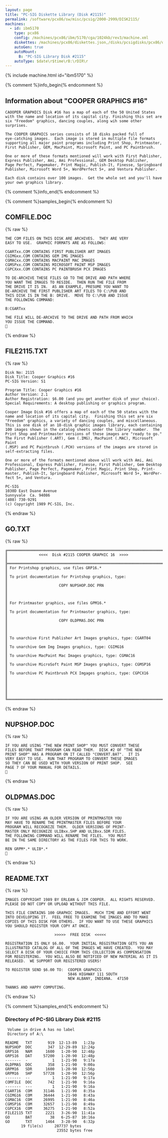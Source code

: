 ```yaml
---
layout: page
title: "PC-SIG Diskette Library (Disk #2115)"
permalink: /software/pcx86/sw/misc/pcsig/2000-2999/DISK2115/
machines:
  - id: ibm5170
    type: pcx86
    config: /machines/pcx86/ibm/5170/cga/1024kb/rev3/machine.xml
    diskettes: /machines/pcx86/diskettes.json,/disks/pcsigdisks/pcx86/diskettes.json
    autoGen: true
    autoMount:
      B: "PC-SIG Library Disk #2115"
    autoType: $date\r$time\rB:\rDIR\r
---
```


{% include machine.html id="ibm5170" %}

{% comment %}info_begin{% endcomment %}

## Information about "COOPER GRAPHICS #16"

    CAOOPER GRAPHICS Disk #16 has a map of each of the 50 United States
    with the name and location of its capital city. Finishing this set are
    six "Freedom" graphics, dancing couples, along wih some other
    surprises.
    
    The COOPER GRAPHICS series consists of 18 disks packed full of
    eye-catching images.  Each image is stored in multiple file formats
    supporting all major paint programs including Print Shop, Printmaster,
    First Publisher, GEM, MacPaint, Microsoft Paint, and PC Paintbrush.
    
    One or more of these formats mentioned will work with First Publisher,
    Express Publisher, Ami, Ami Professional, GEM Desktop Publisher,
    Page Perfect, Pagemaker, Print Magic, Publish-It, Finesse, Springboard
    Publisher, Microsoft Word 5+, WordPerfect 5+, and Ventura Publisher.
    
    Each disk contains over 100 images.  Get the whole set and you'll have
    your own graphics library.
{% comment %}info_end{% endcomment %}

{% comment %}samples_begin{% endcomment %}

## COMFILE.DOC

{% raw %}
```
THE COM FILES ON THIS DISK ARE ARCHIVES.  THEY ARE VERY
EASY TO USE.  GRAPHIC FORMATS ARE AS FOLLOWS:

CGARTxx.COM CONTAINS FIRST PUBLISHER ART IMAGES
CGIMGxx.COM CONTAINS GEM IMG IMAGES
CGMACxx.COM CONTAINS MACPAINT MAC IMAGES
CGMSPxx.COM CONTAINS MICROSOFT PAINT MSP IMAGES
CGPCXxx.COM CONTAINS PC PAINTBRUSH PCX IMAGES

TO DE-ARCHIVE THESE FILES GO TO THE DRIVE AND PATH WHERE 
YOU WANT THE IMAGES TO RESIDE.  THEN RUN THE FILE FROM 
THE DRIVE IT IS IN.  AS AN EXAMPLE, PRESUME YOU WANT TO 
DE-ARCHIVE THE FIRST PUBLISHER ART FILES TO C:\PUB AND
THIS DISK IS IN THE B: DRIVE.  MOVE TO C:\PUB AND ISSUE
THE FOLLOWING COMMAND:

B:CGARTxx

THE FILE WILL DE-ARCHIVE TO THE DRIVE AND PATH FROM WHICH
YOU ISSUE THE COMMAND.

```
{% endraw %}

## FILE2115.TXT

{% raw %}
```
Disk No: 2115                                                           
Disk Title: Cooper Graphics #16                                         
PC-SIG Version: S1                                                      
                                                                        
Program Title: Cooper Graphics #16                                      
Author Version: 2.1                                                     
Author Registration: $6.00 (and you get another disk of your choice).   
Special Requirements: A desktop publishing or graphics program.         
                                                                        
Cooper Image Disk #16 offers a map of each of the 50 states with the    
name and location of its capital city.  Finishing this set are six      
"Freedom" graphics, a variety of dancing couples, and miscellaneous.    
This is one disk of an 18-disk graphic images library, each containing  
100 images shown in the catalog sheets under the library number.  The   
Print Shop and Printmaster versions of these images are "ready to go."  
The First Publisher (.ART), Gem (.IMG), MacPaint (.MAC), Microsoft Paint
(.MSP) and PC Paintbrush (.PCH) versions of the images are stored in    
self-extracting files.                                                  
                                                                        
One or more of the formats mentioned above will work with Ami, Ami      
Professional, Express Publisher, Finesse, First Publisher, Gem Desktop  
Publisher, Page Perfect, Pagemaker, Print Magic, Print Shop, Print-     
master, Publish-It, Springboard Publisher, Microsoft Word 5+, WordPer-  
fect 5+, and Ventura.                                                   
                                                                        
PC-SIG                                                                  
1030D East Duane Avenue                                                 
Sunnyvale  Ca. 94086                                                    
(408) 730-9291                                                          
(c) Copyright 1989 PC-SIG, Inc.                                         
```
{% endraw %}

## GO.TXT

{% raw %}
```
╔═════════════════════════════════════════════════════════════════════════╗
║              <<<<  Disk #2115 COOPER GRAPHIC 16  >>>>                   ║
╠═════════════════════════════════════════════════════════════════════════╣
║ For Printshop graphics, use files GRP16.*                               ║
║ To print documentation for Printshop graphics, type:                    ║
║                       COPY NUPSHOP.DOC PRN                              ║
║                                                                         ║
║ For Printmaster graphics, use files GPM16.*                             ║
║ To print documentation for Printmaster graphics, type:                  ║
║                       COPY OLDPMAS.DOC PRN                              ║
║                                                                         ║
║ To unarchive First Publisher Art Images graphics, type: CGART04         ║
║ To unarchive Gem Img Images graphics, type: CGIMG16                     ║
║ To unarchive MacPaint Mac Images graphics, type: CGMAC16                ║
║ To unarchive MicroSoft Paint MSP Images graphics, type: CGMSP16         ║
║ To unarchive PC Paintbrush PCX Imgages graphics, type: CGPCX16          ║
║                                                                         ║
║                                                                         ║
╚═════════════════════════════════════════════════════════════════════════╝
```
{% endraw %}

## NUPSHOP.DOC

{% raw %}
```
IF YOU ARE USING "THE NEW PRINT SHOP" YOU MUST CONVERT THESE 
FILES BEFORE THAT PROGRAM CAN READ THEM.  DISK #2 OF "THE NEW
PRINT SHOP" HAS A PROGRAM ON IT CALLED "CONVERT.BAT".  IT IS 
VERY EASY TO USE.  RUN THAT PROGRAM TO CONVERT THESE IMAGES 
SO THEY CAN BE USED WITH YOUR VERSION OF PRINT SHOP.  SEE
PAGE 7 OF YOUR MANUAL FOR DETAILS.

```
{% endraw %}

## OLDPMAS.DOC

{% raw %}
```
IF YOU ARE USING AN OLDER VERSION OF PRINTMASTER YOU 
MAY HAVE TO RENAME THE PRINTMASTER FILES BEFORE YOUR
PROGRAM WILL RECOGNIZE THEM.  OLDER VERSIONS OF PRINT-
MASTER ONLY RECOGNIZE ULIBxx.SHP AND ULIBxx.SDR FILES.
THE FOLLOWING COMMAND WILL RENAME THE FILES.  YOU MUST
BE IN THE SAME DIRECTORY AS THE FILES FOR THIS TO WORK.

REN GRPM*.* ULIB*.*

```
{% endraw %}

## README.TXT

{% raw %}
```
IMAGES COPYRIGHT 1989 BY ERLEAN & JIM COOPER.  ALL RIGHTS RESERVED.
PLEASE DO NOT COPY OR UPLOAD WITHOUT THIS FILE.

THIS FILE CONTAINS 100 GRAPHIC IMAGES.  MUCH TIME AND EFFORT WENT
INTO DEVELOPING IT.  FEEL FREE TO EXAMINE THE IMAGES AND TO MAKE
COPIES OF THIS DISK FOR OTHERS.  IF YOU WANT TO USE THESE GRAPHICS
YOU SHOULD REGISTER YOUR COPY AT ONCE.

                      >>>>>  FREE DISK  <<<<<

REGISTRATION IS ONLY $6.00.  YOUR INITIAL REGISTRATION GETS YOU AN
ILLUSTRATED CATALOG OF ALL OF THE IMAGES WE HAVE CREATED.  YOU MAY
SELECT A DISK OF YOUR CHOICE FROM THIS COLLECTION AS COMPENSATION 
FOR REGISTERING.  YOU WILL ALSO BE NOTIFIED OF NEW MATERIAL AS IT IS
RELEASED.  WE SUPPORT OUR REGISTERED USERS!

TO REGISTER SEND $6.00 TO:  COOPER GRAPHICS
                            5846 HIGHWAY 111 SOUTH
                            NEW ALBANY, INDIANA.  47150

THANKS AND HAPPY COMPUTING.
```
{% endraw %}

{% comment %}samples_end{% endcomment %}

### Directory of PC-SIG Library Disk #2115

     Volume in drive A has no label
     Directory of A:\

    README   TXT       919  12-13-89   1:23p
    NUPSHOP  DOC       347  12-29-89  12:24p
    GRPS16   NAM      1600   1-20-90  12:48p
    GRPS16   DAT     57200   1-20-90  12:48p
    -------  -           1   1-21-90   9:17a
    OLDPMAS  DOC       358   1-21-90   9:00a
    GRPM16   SDR      1600   1-20-90  12:56p
    GRPM16   SHP     57728   1-20-90  12:56p
    -------  --          1   1-21-90   9:17a
    COMFILE  DOC       742   1-21-90   9:16a
    -------  ---         1   1-21-90   9:16a
    CGART16  COM     31146   1-21-90   8:35a
    CGIMG16  COM     36444   1-21-90   8:43a
    CGMAC16  COM     26995   1-21-90   8:46a
    CGMSP16  COM     32657   1-21-90   8:49a
    CGPCX16  COM     36275   1-21-90   8:52a
    FILE2115 TXT      2221   3-26-90  11:41a
    GO       BAT        38   6-25-87  10:16a
    GO       TXT      1464   3-28-90   6:32p
           19 file(s)     287737 bytes
                           23552 bytes free
